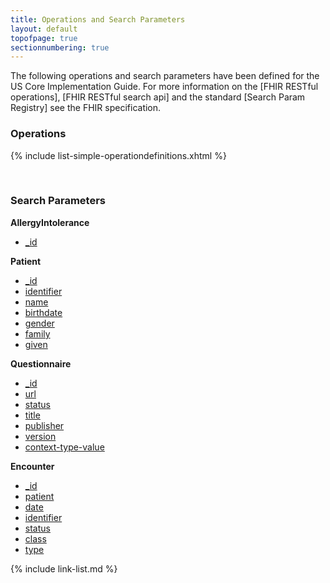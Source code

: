 ```yaml
---
title: Operations and Search Parameters
layout: default
topofpage: true
sectionnumbering: true
---
```


The following operations and search parameters have been defined for the US Core Implementation Guide.  For more information on the [FHIR RESTful operations], [FHIR RESTful search api] and the standard [Search Param Registry] see the FHIR specification.

### Operations


  {% include list-simple-operationdefinitions.xhtml %}


<br />

### Search Parameters


**AllergyIntolerance**
  - [_id](SearchParameter-None.html)

**Patient**
  - [_id](SearchParameter-None.html)
  - [identifier](SearchParameter-us-core-patient-identifier.html)
  - [name](SearchParameter-us-core-patient-name.html)
  - [birthdate](SearchParameter-us-core-patient-birthdate.html)
  - [gender](SearchParameter-us-core-patient-gender.html)
  - [family](SearchParameter-us-core-patient-family.html)
  - [given](SearchParameter-us-core-patient-given.html)

**Questionnaire**
  - [_id](SearchParameter-None.html)
  - [url](SearchParameter-us-core-questionnaire-url.html)
  - [status](SearchParameter-us-core-questionnaire-status.html)
  - [title](SearchParameter-us-core-questionnaire-title.html)
  - [publisher](SearchParameter-us-core-questionnaire-publisher.html)
  - [version](SearchParameter-us-core-questionnaire-version.html)
  - [context-type-value](SearchParameter-us-core-questionnaire-context-type-value.html)

**Encounter**
  - [_id](SearchParameter-None.html)
  - [patient](SearchParameter-us-core-encounter-patient.html)
  - [date](SearchParameter-us-core-encounter-date.html)
  - [identifier](SearchParameter-us-core-encounter-identifier.html)
  - [status](SearchParameter-us-core-encounter-status.html)
  - [class](SearchParameter-us-core-encounter-class.html)
  - [type](SearchParameter-us-core-encounter-type.html)


{% include link-list.md %}
